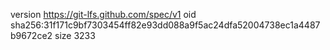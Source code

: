 version https://git-lfs.github.com/spec/v1
oid sha256:31f171c9bf7303454ff82e93dd088a9f5ac24dfa52004738ec1a4487b9672ce2
size 3233
